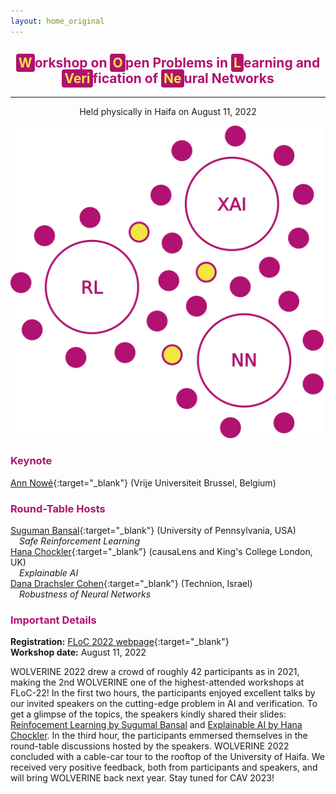 ```yaml
---
layout: home_original
---
```


<div class="header">
	<h2>
	<center><span style="background:#b11170;color:#f3e343;border-radius: 0.25rem;padding: 0.125rem 0.25rem">W</span><span style="color:#b11170">orkshop on</span> <span style="background:#b11170;color:#f3e343;border-radius: 0.25rem;padding: 0.125rem 0.25rem">O</span><span style="color:#b11170">pen Problems in</span> <span style="background:#b11170;color:#f3e343;border-radius: 0.25rem;padding: 0.125rem 0.25rem">L</span><span style="color:#b11170">earning and</span> <span style="background:#b11170;color:#f3e343;border-radius: 0.25rem;padding: 0.125rem 0.25rem">Veri</span><span style="color:#b11170">fication of</span> <span style="background:#b11170;color:#f3e343;border-radius: 0.25rem;padding: 0.125rem 0.25rem">Ne</span><span style="color:#b11170">ural Networks</span></center>
	</h2>
	<hr class="small">
	<p><center>Held physically in Haifa on August 11, 2022</center></p>
<!-- 	<span style="color:#b11170"><center><h3>Consider bringing a poster for the poster session!</h3></center></span> -->
</div>

<div class="row">
<div class="col-md-6" markdown="1">

<img height="500px" class="center-block" src="resources/tables.png">

</div>
<div class="col-md-6" markdown="1">

### <span style="color:#b11170">Keynote</span>

[Ann Nowé](https://ai.vub.ac.be/team/ann-nowe/){:target="_blank"} (Vrije Universiteit Brussel, Belgium)

### <span style="color:#b11170">Round-Table Hosts</span>

[Suguman Bansal](https://suguman.github.io/){:target="_blank"} (University of Pennsylvania, USA)
<br />
&emsp;*Safe Reinforcement Learning*
<br />
[Hana Chockler](https://www.hanachockler.com/){:target="_blank"} (causaLens and King's College London, UK)
<br />
&emsp;*Explainable AI*
<br />
[Dana Drachsler Cohen](https://ddana.net.technion.ac.il/){:target="_blank"} (Technion, Israel)
<br />
&emsp;*Robustness of Neural Networks*

### <span style="color:#b11170">Important Details</span>

**Registration:** [FLoC 2022 webpage](https://www.floc2022.org/registration){:target="_blank"} 
<br />
**Workshop date:** August 11, 2022

WOLVERINE 2022 drew a crowd of roughly 42 participants as in 2021, making the 2nd WOLVERINE one of the highest-attended workshops at FLoC-22! In the first two hours, the participants enjoyed excellent talks by our invited speakers on the cutting-edge problem in AI and verification. To get a glimpse of the topics, the speakers kindly shared their slides: <a href="resources/slides_wolverine_2022_suguman_bansal.pptx">Reinfocement Learning by Sugumal Bansal</a> and <a href="resources/slides_wolverine_2022_hana_chockler.pdf">Explainable AI by Hana Chockler</a>. 
In the third hour, the participants emmersed themselves in the round-table discussions hosted by the speakers. WOLVERINE 2022 concluded with a cable-car tour to the rooftop of the University of Haifa. 
We received very positive feedback, both from participants and speakers, and will bring WOLVERINE back next year. Stay tuned for CAV 2023! 
